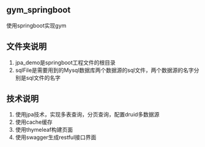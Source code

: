 ## gym_springboot
使用springboot实现gym
## 文件夹说明
1. jpa_demo是springboot工程文件的根目录  
2. sqlFile是需要用到的Mysql数据库两个数据源的sql文件，两个数据源的名字分别是sql文件的名字
## 技术说明
1. 使用jpa技术，实现多表查询，分页查询，配置druid多数据源
2. 使用cache缓存
3. 使用thymeleaf构建页面
4. 使用swagger生成restful接口界面  

